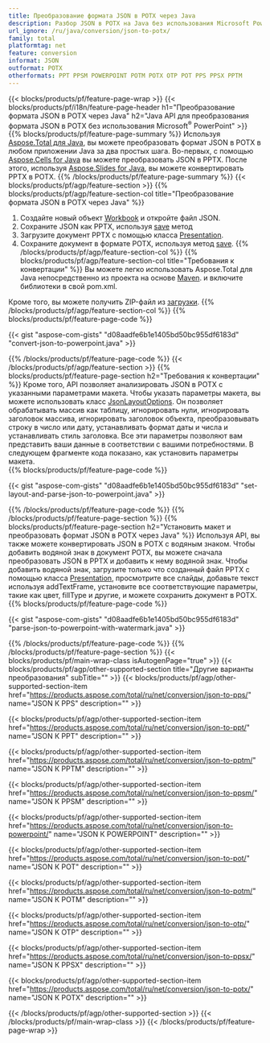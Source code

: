 ```yaml
---
title: Преобразование формата JSON в POTX через Java
description: Разбор JSON в POTX на Java без использования Microsoft PowerPoint
url_ignore: /ru/java/conversion/json-to-potx/
family: total
platformtag: net
feature: conversion
informat: JSON
outformat: POTX
otherformats: PPT PPSM POWERPOINT POTM POTX OTP POT PPS PPSX PPTM
---
```

{{< blocks/products/pf/feature-page-wrap >}}
{{< blocks/products/pf/i18n/feature-page-header h1="Преобразование формата JSON в POTX через Java" h2="Java API для преобразования формата JSON в POTX без использования Microsoft<sup>&reg;</sup> PowerPoint" >}}
{{% blocks/products/pf/feature-page-summary %}}
Используя [Aspose.Total для Java](https://products.aspose.com/total/java/), вы можете преобразовать формат JSON в POTX в любом приложении Java за два простых шага. Во-первых, с помощью [Aspose.Cells for Java](https://products.aspose.com/cells/java/) вы можете преобразовать JSON в PPTX. После этого, используя [Aspose.Slides for Java](https://products.aspose.com/slides/java/), вы можете конвертировать PPTX в POTX.
{{% /blocks/products/pf/feature-page-summary  %}}
{{< blocks/products/pf/agp/feature-section >}}
{{% blocks/products/pf/agp/feature-section-col title="Преобразование формата JSON в POTX через Java" %}}
1. Создайте новый объект [Workbook](https://reference.aspose.com/cells/java/com.aspose.cells/Workbook) и откройте файл JSON.
2. Сохраните JSON как PPTX, используя [save](https://reference.aspose.com/cells/java/com.aspose.cells/workbook#save(java.lang.String,%20com.aspose.cells.SaveOptions) ) метод
3. Загрузите документ PPTX с помощью класса [Presentation](https://reference.aspose.com/slides/java/com.aspose.slides/Presentation).
4. Сохраните документ в формате POTX, используя метод [save](https://reference.aspose.com/slides/java/com.aspose.slides/Presentation#save-java.lang.String-int-).
{{% /blocks/products/pf/agp/feature-section-col %}}
{{% blocks/products/pf/agp/feature-section-col title="Требования к конвертации" %}}
Вы можете легко использовать Aspose.Total для Java непосредственно из проекта на основе [Maven](https://releases.aspose.com/total/java/). и включите библиотеки в свой pom.xml.

Кроме того, вы можете получить ZIP-файл из [загрузки](https://releases.aspose.com/total/java).
{{% /blocks/products/pf/agp/feature-section-col %}}
{{% blocks/products/pf/feature-page-code %}}

{{< gist "aspose-com-gists" "d08aadfe6b1e1405bd50bc955df6183d" "convert-json-to-powerpoint.java" >}}


{{% /blocks/products/pf/feature-page-code %}}
{{< /blocks/products/pf/agp/feature-section >}}
{{% blocks/products/pf/feature-page-section  h2="Требования к конвертации" %}}
Кроме того, API позволяет анализировать JSON в POTX с указанными параметрами макета. Чтобы указать параметры макета, вы можете использовать класс [JsonLayoutOptions](https://reference.aspose.com/cells/java/com.aspose.cells/jsonlayoutoptions). Он позволяет обрабатывать массив как таблицу, игнорировать нули, игнорировать заголовок массива, игнорировать заголовок объекта, преобразовывать строку в число или дату, устанавливать формат даты и числа и устанавливать стиль заголовка. Все эти параметры позволяют вам представить ваши данные в соответствии с вашими потребностями. В следующем фрагменте кода показано, как установить параметры макета.  
{{% blocks/products/pf/feature-page-code %}}

{{< gist "aspose-com-gists" "d08aadfe6b1e1405bd50bc955df6183d" "set-layout-and-parse-json-to-powerpoint.java" >}}

{{% /blocks/products/pf/feature-page-code  %}}
{{% /blocks/products/pf/feature-page-section %}}
{{% blocks/products/pf/feature-page-section  h2="Установить макет и преобразовать формат JSON в POTX через Java" %}}
Используя API, вы также можете конвертировать JSON в POTX с водяным знаком. Чтобы добавить водяной знак в документ POTX, вы можете сначала преобразовать JSON в PPTX и добавить к нему водяной знак. Чтобы добавить водяной знак, загрузите только что созданный файл PPTX с помощью класса [Presentation](https://reference.aspose.com/slides/java/com.aspose.slides/Presentation), просмотрите все слайды, добавьте текст используя addTextFrame, установите все соответствующие параметры, такие как цвет, fillType и другие, и можете сохранить документ в POTX. 
{{% blocks/products/pf/feature-page-code %}}

{{< gist "aspose-com-gists" "d08aadfe6b1e1405bd50bc955df6183d" "parse-json-to-powerpoint-with-watermark.java" >}}

{{% /blocks/products/pf/feature-page-code  %}}
{{% /blocks/products/pf/feature-page-section %}}
{{< blocks/products/pf/main-wrap-class isAutogenPage="true" >}}
{{< blocks/products/pf/agp/other-supported-section title="Другие варианты преобразования" subTitle="" >}}
{{< blocks/products/pf/agp/other-supported-section-item href="https://products.aspose.com/total/ru/net/conversion/json-to-pps/" name="JSON К PPS" description="" >}}

{{< blocks/products/pf/agp/other-supported-section-item href="https://products.aspose.com/total/ru/net/conversion/json-to-ppt/" name="JSON К PPT" description="" >}}

{{< blocks/products/pf/agp/other-supported-section-item href="https://products.aspose.com/total/ru/net/conversion/json-to-pptm/" name="JSON К PPTM" description="" >}}

{{< blocks/products/pf/agp/other-supported-section-item href="https://products.aspose.com/total/ru/net/conversion/json-to-ppsm/" name="JSON К PPSM" description="" >}}

{{< blocks/products/pf/agp/other-supported-section-item href="https://products.aspose.com/total/ru/net/conversion/json-to-powerpoint/" name="JSON К POWERPOINT" description="" >}}

{{< blocks/products/pf/agp/other-supported-section-item href="https://products.aspose.com/total/ru/net/conversion/json-to-pot/" name="JSON К POT" description="" >}}

{{< blocks/products/pf/agp/other-supported-section-item href="https://products.aspose.com/total/ru/net/conversion/json-to-potm/" name="JSON К POTM" description="" >}}

{{< blocks/products/pf/agp/other-supported-section-item href="https://products.aspose.com/total/ru/net/conversion/json-to-otp/" name="JSON К OTP" description="" >}}

{{< blocks/products/pf/agp/other-supported-section-item href="https://products.aspose.com/total/ru/net/conversion/json-to-ppsx/" name="JSON К PPSX" description="" >}}

{{< blocks/products/pf/agp/other-supported-section-item href="https://products.aspose.com/total/ru/net/conversion/json-to-potx/" name="JSON К POTX" description="" >}}


{{< /blocks/products/pf/agp/other-supported-section >}}
{{< /blocks/products/pf/main-wrap-class >}}
{{< /blocks/products/pf/feature-page-wrap >}}